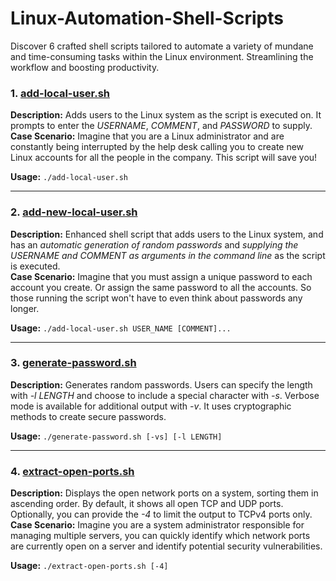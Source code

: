 # Linux-Automation-Shell-Scripts
Discover 6 crafted shell scripts tailored to automate a variety of mundane and time-consuming tasks within the Linux environment. Streamlining the workflow and boosting productivity.

### 1. [add-local-user.sh](Scripts/add-local-user.sh)
**Description:** Adds users to the Linux system as the script is executed on. It prompts to enter the *USERNAME*, *COMMENT*, and *PASSWORD* to supply.<br>
**Case Scenario:** Imagine that you are a Linux administrator and are constantly being interrupted by the help desk calling you to create new Linux accounts for all the people in the company. This script will save you!

**Usage:** `./add-local-user.sh`

---
### 2. [add-new-local-user.sh](Scripts/add-new-local-user.sh)
**Description:** Enhanced shell script that adds users to the Linux system, and has an *automatic generation of random passwords* and *supplying the USERNAME and COMMENT as arguments in the command line* as the script is executed.<br>
**Case Scenario:** Imagine that you must assign a unique password to each account you create. Or assign the same password to all the accounts. So those running the script won't have to even think about passwords any longer.

**Usage:** `./add-local-user.sh USER_NAME [COMMENT]...`

---
### 3. [generate-password.sh](Scripts/generate-password.sh)
**Description:** Generates random passwords. Users can specify the length with *-l LENGTH* and choose to include a special character with *-s*. Verbose mode is available for additional output with *-v*. It uses cryptographic methods to create secure passwords.<br>

**Usage:** `./generate-password.sh [-vs] [-l LENGTH]`

---
### 4. [extract-open-ports.sh](Scripts/extract-open-ports.sh)
**Description:** Displays the open network ports on a system, sorting them in ascending order. By default, it shows all open TCP and UDP ports. Optionally, you can provide the *-4* to limit the output to TCPv4 ports only.<br>
**Case Scenario:** Imagine you are a system administrator responsible for managing multiple servers, you can quickly identify which network ports are currently open on a server and identify potential security vulnerabilities.

**Usage:** `./extract-open-ports.sh [-4]`
